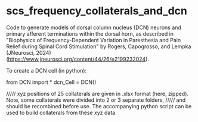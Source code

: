 # scs_frequency_collaterals_and_dcn

Code to generate models of dorsal column nucleus (DCN) neurons and primary afferent terminations within the dorsal horn, 
as described in "Biophysics of Frequency-Dependent Variation in Paresthesia and Pain Relief during Spinal Cord Stimulation" by
Rogers, Capogrosso, and Lempka (JNeurosci, 2024) (https://www.jneurosci.org/content/44/26/e2199232024).

To create a DCN cell (in python):

from DCN import * 
dcn_Cell = DCN()

///// xyz positions of 25 collaterals are given in .xlsx format (here, zipped). Note, some collaterals were divided into 2 or 3 separate folders, 
///// and should be recombined before use. The accompanying python script can be used to build collaterals from these xyz data.
